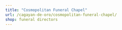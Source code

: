 ```yaml
---
title: "Cosmopolitan Funeral Chapel"
url: /cagayan-de-oro/cosmopolitan-funeral-chapel/
shop: funeral directors
---
```

